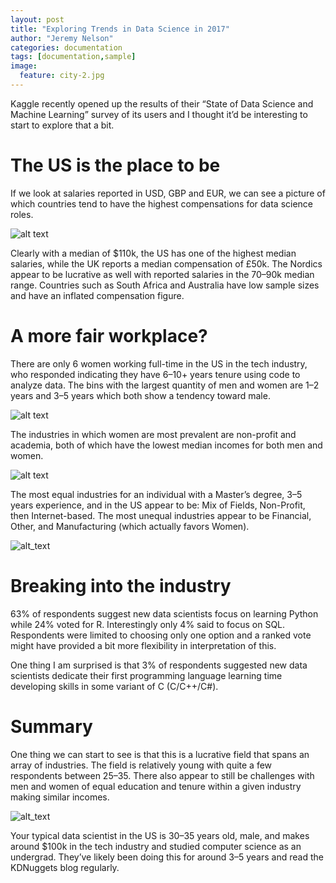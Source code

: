 ```yaml
---
layout: post
title: "Exploring Trends in Data Science in 2017"
author: "Jeremy Nelson"
categories: documentation
tags: [documentation,sample]
image:
  feature: city-2.jpg
---
```


Kaggle recently opened up the results of their “State of Data Science and Machine Learning” survey of its users and I thought it’d be interesting to start to explore that a bit.

# The US is the place to be

If we look at salaries reported in USD, GBP and EUR, we can see a picture of which countries tend to have the highest compensations for data science roles.

![alt text](https://cdn-images-1.medium.com/max/800/1*P6gFfn88mD9zM4Qpo8XlnA.png)

Clearly with a median of $110k, the US has one of the highest median salaries, while the UK reports a median compensation of £50k. The Nordics appear to be lucrative as well with reported salaries in the 70–90k median range. Countries such as South Africa and Australia have low sample sizes and have an inflated compensation figure.

# A more fair workplace?

There are only 6 women working full-time in the US in the tech industry, who responded indicating they have 6–10+ years tenure using code to analyze data. The bins with the largest quantity of men and women are 1–2 years and 3–5 years which both show a tendency toward male.

![alt text](https://cdn-images-1.medium.com/max/800/1*JIuXoJ2IxVkOknYtaNPbug.png)

The industries in which women are most prevalent are non-profit and academia, both of which have the lowest median incomes for both men and women.

![alt text](https://cdn-images-1.medium.com/max/800/1*PM85TobqiWAodt_tNErC6g.png)

The most equal industries for an individual with a Master’s degree, 3–5 years experience, and in the US appear to be: Mix of Fields, Non-Profit, then Internet-based. The most unequal industries appear to be Financial, Other, and Manufacturing (which actually favors Women).

![alt_text](https://cdn-images-1.medium.com/max/800/1*RbaX5v0nl_zg603pRZo1zw.png)

# Breaking into the industry

63% of respondents suggest new data scientists focus on learning Python while 24% voted for R. Interestingly only 4% said to focus on SQL. Respondents were limited to choosing only one option and a ranked vote might have provided a bit more flexibility in interpretation of this.

One thing I am surprised is that 3% of respondents suggested new data scientists dedicate their first programming language learning time developing skills in some variant of C (C/C++/C#).

# Summary

One thing we can start to see is that this is a lucrative field that spans an array of industries. The field is relatively young with quite a few respondents between 25–35. There also appear to still be challenges with men and women of equal education and tenure within a given industry making similar incomes.

![alt_text](https://cdn-images-1.medium.com/max/800/1*QGuNRG_DDdNiQbHFNTxbTA.png)

Your typical data scientist in the US is 30–35 years old, male, and makes around $100k in the tech industry and studied computer science as an undergrad. They’ve likely been doing this for around 3–5 years and read the KDNuggets blog regularly.
